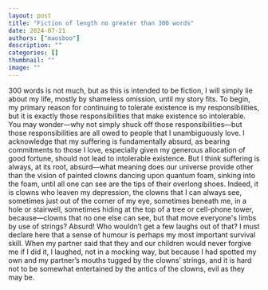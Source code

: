 ```yaml
---
layout: post
title: "Fiction of length no greater than 300 words"
date: 2024-07-21
authors: ["maosboo"]
description: ""
categories: []
thumbnail: ""
image: ""
---
```


300 words is not much, but as this is intended to be fiction, I will simply lie about my life, mostly by shameless omission, until my story fits. To begin, my primary reason for continuing to tolerate existence is my responsibilities, but it is exactly those responsibilities that make existence so intolerable. You may wonder—why not simply shuck off those responsibilities—but those responsibilities are all owed to people that I unambiguously love. I acknowledge that my suffering is fundamentally absurd, as bearing commitments to those I love, especially given my generous allocation of good fortune, should not lead to intolerable existence. But I think suffering is always, at its root, absurd—what meaning does our universe provide other than the vision of painted clowns dancing upon quantum foam, sinking into the foam, until all one can see are the tips of their overlong shoes. Indeed, it is clowns who leaven my depression, the clowns that I can always see, sometimes just out of the corner of my eye, sometimes beneath me, in a hole or stairwell, sometimes hiding at the top of a tree or cell-phone tower, because—clowns that no one else can see, but that move everyone's limbs by use of strings? Absurd! Who wouldn’t get a few laughs out of that? I must declare here that a sense of humour is perhaps my most important survival skill. When my partner said that they and our children would never forgive me if I did it, I laughed, not in a mocking way, but because I had spotted my own and my partner’s mouths tugged by the clowns’ strings, and it is hard not to be somewhat entertained by the antics of the clowns, evil as they may be.
